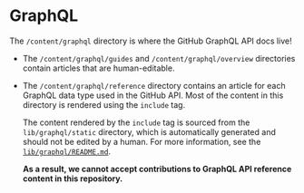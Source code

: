 # GraphQL

The `/content/graphql` directory is where the GitHub GraphQL API docs live!

* The `/content/graphql/guides` and `/content/graphql/overview` directories contain articles that are human-editable.
* The `/content/graphql/reference` directory contains an article for each GraphQL data type used in the GitHub API. Most of the content in this directory is rendered using the `include` tag. 

  The content rendered by the `include` tag is sourced from the `lib/graphql/static` directory, which is automatically generated and should not be edited by a human. For more information, see the [`lib/graphql/README.md`](lib/graphql/README.md).

  **As a result, we cannot accept contributions to GraphQL API reference content in this repository.**
